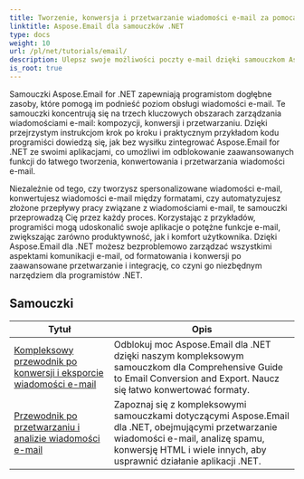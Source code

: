 ```yaml
---
title: Tworzenie, konwersja i przetwarzanie wiadomości e-mail za pomocą Aspose.Email
linktitle: Aspose.Email dla samouczków .NET
type: docs
weight: 10
url: /pl/net/tutorials/email/
description: Ulepsz swoje możliwości poczty e-mail dzięki samouczkom Aspose.Email dla .NET. Dowiedz się, jak tworzyć, konwertować i przetwarzać wiadomości e-mail w celu zaawansowanego zarządzania pocztą e-mail.
is_root: true
---
```


Samouczki Aspose.Email for .NET zapewniają programistom dogłębne zasoby, które pomogą im podnieść poziom obsługi wiadomości e-mail. Te samouczki koncentrują się na trzech kluczowych obszarach zarządzania wiadomościami e-mail: kompozycji, konwersji i przetwarzaniu. Dzięki przejrzystym instrukcjom krok po kroku i praktycznym przykładom kodu programiści dowiedzą się, jak bez wysiłku zintegrować Aspose.Email for .NET ze swoimi aplikacjami, co umożliwi im odblokowanie zaawansowanych funkcji do łatwego tworzenia, konwertowania i przetwarzania wiadomości e-mail.

Niezależnie od tego, czy tworzysz spersonalizowane wiadomości e-mail, konwertujesz wiadomości e-mail między formatami, czy automatyzujesz złożone przepływy pracy związane z wiadomościami e-mail, te samouczki przeprowadzą Cię przez każdy proces. Korzystając z przykładów, programiści mogą udoskonalić swoje aplikacje o potężne funkcje e-mail, zwiększając zarówno produktywność, jak i komfort użytkownika. Dzięki Aspose.Email dla .NET możesz bezproblemowo zarządzać wszystkimi aspektami komunikacji e-mail, od formatowania i konwersji po zaawansowane przetwarzanie i integrację, co czyni go niezbędnym narzędziem dla programistów .NET.

## Samouczki
| Tytuł | Opis |
| --- | --- | 
| [Kompleksowy przewodnik po konwersji i eksporcie wiadomości e-mail](./comprehensive-guide-to-email-conversion-and-export/) | Odblokuj moc Aspose.Email dla .NET dzięki naszym kompleksowym samouczkom dla Comprehensive Guide to Email Conversion and Export. Naucz się łatwo konwertować formaty. |
| [Przewodnik po przetwarzaniu i analizie wiadomości e-mail](./guide-to-email-processing-and-analysis/) | Zapoznaj się z kompleksowymi samouczkami dotyczącymi Aspose.Email dla .NET, obejmującymi przetwarzanie wiadomości e-mail, analizę spamu, konwersję HTML i wiele innych, aby usprawnić działanie aplikacji .NET. | 